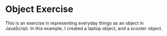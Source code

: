 # Object Exercise

This is an exercise in representing everyday things as an object in JavaScript. In this example, I created a laptop object, and a scooter object. 
